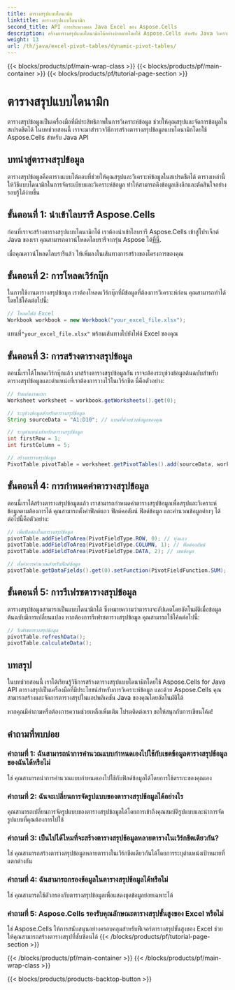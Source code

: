 ```yaml
---
title: ตารางสรุปแบบไดนามิก
linktitle: ตารางสรุปแบบไดนามิก
second_title: API การประมวลผล Java Excel ของ Aspose.Cells
description: สร้างตารางสรุปแบบไดนามิกได้อย่างง่ายดายโดยใช้ Aspose.Cells สำหรับ Java วิเคราะห์และสรุปข้อมูลได้อย่างง่ายดาย เพิ่มความสามารถในการวิเคราะห์ข้อมูลของคุณ
weight: 13
url: /th/java/excel-pivot-tables/dynamic-pivot-tables/
---
```


{{< blocks/products/pf/main-wrap-class >}}
{{< blocks/products/pf/main-container >}}
{{< blocks/products/pf/tutorial-page-section >}}

# ตารางสรุปแบบไดนามิก


ตารางสรุปข้อมูลเป็นเครื่องมือที่มีประสิทธิภาพในการวิเคราะห์ข้อมูล ช่วยให้คุณสรุปและจัดการข้อมูลในสเปรดชีตได้ ในบทช่วยสอนนี้ เราจะมาสำรวจวิธีการสร้างตารางสรุปข้อมูลแบบไดนามิกโดยใช้ Aspose.Cells สำหรับ Java API

## บทนำสู่ตารางสรุปข้อมูล

ตารางสรุปข้อมูลคือตารางแบบโต้ตอบที่ช่วยให้คุณสรุปและวิเคราะห์ข้อมูลในสเปรดชีตได้ ตารางเหล่านี้ให้วิธีแบบไดนามิกในการจัดระเบียบและวิเคราะห์ข้อมูล ทำให้สามารถดึงข้อมูลเชิงลึกและตัดสินใจอย่างรอบรู้ได้ง่ายขึ้น

## ขั้นตอนที่ 1: นำเข้าไลบรารี Aspose.Cells

 ก่อนที่เราจะสร้างตารางสรุปแบบไดนามิกได้ เราต้องนำเข้าไลบรารี Aspose.Cells เข้าสู่โปรเจ็กต์ Java ของเรา คุณสามารถดาวน์โหลดไลบรารีจากรุ่น Aspose ได้[ที่นี่](https://releases.aspose.com/cells/java/).

เมื่อคุณดาวน์โหลดไลบรารีแล้ว ให้เพิ่มลงในเส้นทางการสร้างของโครงการของคุณ

## ขั้นตอนที่ 2: การโหลดเวิร์กบุ๊ก

ในการใช้งานตารางสรุปข้อมูล เราต้องโหลดเวิร์กบุ๊กที่มีข้อมูลที่ต้องการวิเคราะห์ก่อน คุณสามารถทำได้โดยใช้โค้ดต่อไปนี้:

```java
// โหลดไฟล์ Excel
Workbook workbook = new Workbook("your_excel_file.xlsx");
```

 แทนที่`"your_excel_file.xlsx"` พร้อมเส้นทางไปยังไฟล์ Excel ของคุณ

## ขั้นตอนที่ 3: การสร้างตารางสรุปข้อมูล

ตอนนี้เราได้โหลดเวิร์กบุ๊กแล้ว มาสร้างตารางสรุปข้อมูลกัน เราจะต้องระบุช่วงข้อมูลต้นฉบับสำหรับตารางสรุปข้อมูลและตำแหน่งที่เราต้องการวางไว้ในเวิร์กชีต นี่คือตัวอย่าง:

```java
// รับแผ่นงานแรก
Worksheet worksheet = workbook.getWorksheets().get(0);

// ระบุช่วงข้อมูลสำหรับตารางสรุปข้อมูล
String sourceData = "A1:D10"; // แทนที่ด้วยช่วงข้อมูลของคุณ

// ระบุตำแหน่งสำหรับตารางสรุปข้อมูล
int firstRow = 1;
int firstColumn = 5;

// สร้างตารางสรุปข้อมูล
PivotTable pivotTable = worksheet.getPivotTables().add(sourceData, worksheet.getCells().get(firstRow, firstColumn), "PivotTable1");
```

## ขั้นตอนที่ 4: การกำหนดค่าตารางสรุปข้อมูล

ตอนนี้เราได้สร้างตารางสรุปข้อมูลแล้ว เราสามารถกำหนดค่าตารางสรุปข้อมูลเพื่อสรุปและวิเคราะห์ข้อมูลตามต้องการได้ คุณสามารถตั้งค่าฟิลด์แถว ฟิลด์คอลัมน์ ฟิลด์ข้อมูล และคำนวณข้อมูลต่างๆ ได้ ต่อไปนี้คือตัวอย่าง:

```java
// เพิ่มฟิลด์ลงในตารางสรุปข้อมูล
pivotTable.addFieldToArea(PivotFieldType.ROW, 0); // ทุ่งแถว
pivotTable.addFieldToArea(PivotFieldType.COLUMN, 1); // ฟิลด์คอลัมน์
pivotTable.addFieldToArea(PivotFieldType.DATA, 2); // เขตข้อมูล

// ตั้งค่าการคำนวณสำหรับฟิลด์ข้อมูล
pivotTable.getDataFields().get(0).setFunction(PivotFieldFunction.SUM);
```

## ขั้นตอนที่ 5: การรีเฟรชตารางสรุปข้อมูล

ตารางสรุปข้อมูลสามารถเป็นแบบไดนามิกได้ ซึ่งหมายความว่าตารางจะอัปเดตโดยอัตโนมัติเมื่อข้อมูลต้นฉบับมีการเปลี่ยนแปลง หากต้องการรีเฟรชตารางสรุปข้อมูล คุณสามารถใช้โค้ดต่อไปนี้:

```java
// รีเฟรชตารางสรุปข้อมูล
pivotTable.refreshData();
pivotTable.calculateData();
```

## บทสรุป

ในบทช่วยสอนนี้ เราได้เรียนรู้วิธีการสร้างตารางสรุปแบบไดนามิกโดยใช้ Aspose.Cells for Java API ตารางสรุปเป็นเครื่องมือที่มีประโยชน์สำหรับการวิเคราะห์ข้อมูล และด้วย Aspose.Cells คุณสามารถสร้างและจัดการตารางสรุปในแอปพลิเคชัน Java ของคุณโดยอัตโนมัติได้

หากคุณมีคำถามหรือต้องการความช่วยเหลือเพิ่มเติม โปรดติดต่อเรา ขอให้สนุกกับการเขียนโค้ด!

## คำถามที่พบบ่อย

### คำถามที่ 1: ฉันสามารถนำการคำนวณแบบกำหนดเองไปใช้กับเขตข้อมูลตารางสรุปข้อมูลของฉันได้หรือไม่

ใช่ คุณสามารถนำการคำนวณแบบกำหนดเองไปใช้กับฟิลด์ข้อมูลได้โดยการใช้ตรรกะของคุณเอง

### คำถามที่ 2: ฉันจะเปลี่ยนการจัดรูปแบบของตารางสรุปข้อมูลได้อย่างไร

คุณสามารถเปลี่ยนการจัดรูปแบบของตารางสรุปข้อมูลได้โดยการเข้าถึงคุณสมบัติรูปแบบและนำการจัดรูปแบบที่คุณต้องการไปใช้

### คำถามที่ 3: เป็นไปได้ไหมที่จะสร้างตารางสรุปข้อมูลหลายตารางในเวิร์กชีตเดียวกัน?

ใช่ คุณสามารถสร้างตารางสรุปข้อมูลหลายตารางในเวิร์กชีตเดียวกันได้โดยการระบุตำแหน่งเป้าหมายที่แตกต่างกัน

### คำถามที่ 4: ฉันสามารถกรองข้อมูลในตารางสรุปข้อมูลได้หรือไม่

ใช่ คุณสามารถใช้ตัวกรองกับตารางสรุปข้อมูลเพื่อแสดงชุดข้อมูลย่อยเฉพาะได้

### คำถามที่ 5: Aspose.Cells รองรับคุณลักษณะตารางสรุปขั้นสูงของ Excel หรือไม่

ใช่ Aspose.Cells ให้การสนับสนุนอย่างครอบคลุมสำหรับฟีเจอร์ตารางสรุปขั้นสูงของ Excel ช่วยให้คุณสามารถสร้างตารางสรุปที่ซับซ้อนได้
{{< /blocks/products/pf/tutorial-page-section >}}

{{< /blocks/products/pf/main-container >}}
{{< /blocks/products/pf/main-wrap-class >}}

{{< blocks/products/products-backtop-button >}}
